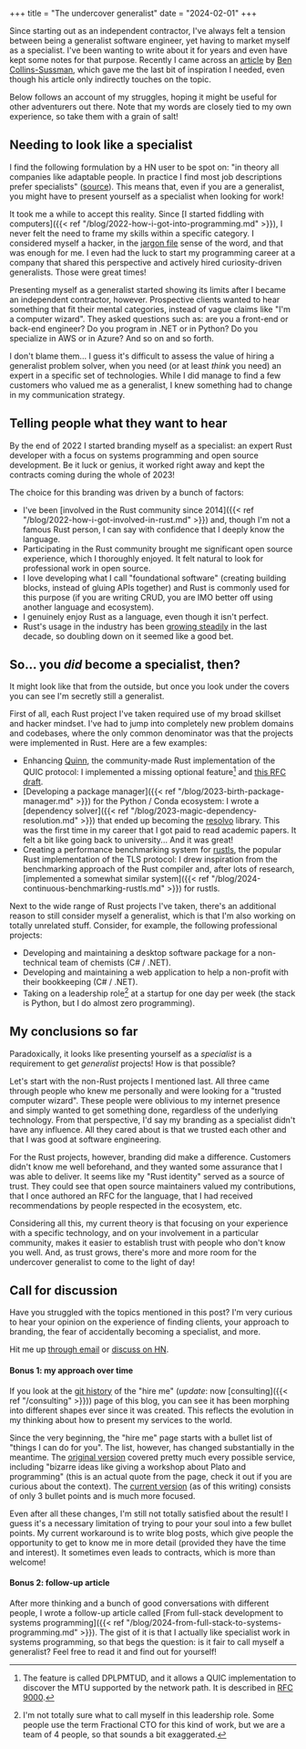 +++
title = "The undercover generalist"
date = "2024-02-01"
+++

Since starting out as an independent contractor, I've always felt a tension between being a generalist software engineer, yet having to market myself as a specialist. I've been wanting to write about it for years and even have kept some notes for that purpose. Recently I came across an [article](https://social.clawhammer.net/blog/posts/2024-01-19-CultureChange/) by [Ben Collins-Sussman](https://www.red-bean.com/sussman), which gave me the last bit of inspiration I needed, even though his article only indirectly touches on the topic.

Below follows an account of my struggles, hoping it might be useful for other adventurers out there. Note that my words are closely tied to my own experience, so take them with a grain of salt!

## Needing to look like a specialist

I find the following formulation by a HN user to be spot on: "in theory all companies like adaptable people. In practice I find most job descriptions prefer specialists" ([source](https://news.ycombinator.com/item?id=32921907)). This means that, even if you are a generalist, you might have to present yourself as a specialist when looking for work!

It took me a while to accept this reality. Since [I started fiddling with computers]({{< ref "/blog/2022-how-i-got-into-programming.md" >}}), I never felt the need to frame my skills within a specific category. I considered myself a hacker, in the [jargon file](http://catb.org/jargon/html/H/hacker.html) sense of the word, and that was enough for me. I even had the luck to start my programming career at a company that shared this perspective and actively hired curiosity-driven generalists. Those were great times!

Presenting myself as a generalist started showing its limits after I became an independent contractor, however. Prospective clients wanted to hear something that fit their mental categories, instead of vague claims like "I'm a computer wizard". They asked questions such as: are you a front-end or back-end engineer? Do you program in .NET or in Python? Do you specialize in AWS or in Azure? And so on and so forth.

I don't blame them... I guess it's difficult to assess the value of hiring a generalist problem solver, when you need (or at least _think_ you need) an expert in a specific set of technologies. While I did manage to find a few customers who valued me as a generalist, I knew something had to change in my communication strategy.

## Telling people what they want to hear

By the end of 2022 I started branding myself as a specialist: an expert Rust developer with a focus on systems programming and open source development. Be it luck or genius, it worked right away and kept the contracts coming during the whole of 2023!

The choice for this branding was driven by a bunch of factors:

- I've been [involved in the Rust community since 2014]({{< ref "/blog/2022-how-i-got-involved-in-rust.md" >}}) and, though I'm not a famous Rust person, I can say with confidence that I deeply know the language.
- Participating in the Rust community brought me significant open source experience, which I thoroughly enjoyed. It felt natural to look for professional work in open source.
- I love developing what I call "foundational software" (creating building blocks, instead of gluing APIs together) and Rust is commonly used for this purpose (if you are writing CRUD, you are IMO better off using another language and ecosystem).
- I genuinely enjoy Rust as a language, even though it isn't perfect.
- Rust's usage in the industry has been [growing steadily](https://www.tiobe.com/tiobe-index/rust/) in the last decade, so doubling down on it seemed like a good bet.

## So... you _did_ become a specialist, then?

It might look like that from the outside, but once you look under the covers you can see I'm secretly still a generalist.

First of all, each Rust project I've taken required use of my broad skillset and hacker mindset. I've had to jump into completely new problem domains and codebases, where the only common denominator was that the projects were implemented in Rust. Here are a few examples:

- Enhancing [Quinn](https://github.com/quinn-rs/quinn/), the community-made Rust implementation of the QUIC protocol: I implemented a missing optional feature[^1] and [this RFC draft](https://datatracker.ietf.org/doc/html/draft-ietf-quic-ack-frequency-04).
- [Developing a package manager]({{< ref "/blog/2023-birth-package-manager.md" >}}) for the Python / Conda ecosystem: I wrote a [dependency solver]({{< ref "/blog/2023-magic-dependency-resolution.md" >}}) that ended up becoming the [resolvo](https://github.com/mamba-org/resolvo) library. This was the first time in my career that I got paid to read academic papers. It felt a bit like going back to university... And it was great!
- Creating a performance benchmarking system for [rustls](https://github.com/rustls/rustls), the popular Rust implementation of the TLS protocol: I drew inspiration from the benchmarking approach of the Rust compiler and, after lots of research, [implemented a somewhat similar system]({{< ref "/blog/2024-continuous-benchmarking-rustls.md" >}}) for rustls.

Next to the wide range of Rust projects I've taken, there's an additional reason to still consider myself a generalist, which is that I'm also working on totally unrelated stuff. Consider, for example, the following professional projects:

- Developing and maintaining a desktop software package for a non-technical team of chemists (C# / .NET).
- Developing and maintaining a web application to help a non-profit with their bookkeeping (C# / .NET).
- Taking on a leadership role[^2] at a startup for one day per week (the stack is Python, but I do almost zero programming).

## My conclusions so far

Paradoxically, it looks like presenting yourself as a _specialist_ is a requirement to get _generalist_ projects! How is that possible?

Let's start with the non-Rust projects I mentioned last. All three came through people who knew me personally and were looking for a "trusted computer wizard". These people were oblivious to my internet presence and simply wanted to get something done, regardless of the underlying technology. From that perspective, I'd say my branding as a specialist didn't have any influence. All they cared about is that we trusted each other and that I was good at software engineering.

For the Rust projects, however, branding did make a difference. Customers didn't know me well beforehand, and they wanted some assurance that I was able to deliver. It seems like my "Rust identity" served as a source of trust. They could see that open source maintainers valued my contributions, that I once authored an RFC for the language, that I had received recommendations by people respected in
the ecosystem, etc.

Considering all this, my current theory is that focusing on your experience with a specific technology, and on your involvement in a particular community, makes it easier to establish trust with people who don't know you well. And, as trust grows, there's more and more room for the undercover generalist to come to the light of day!

## Call for discussion

Have you struggled with the topics mentioned in this post? I'm very curious to hear your opinion on the experience of finding clients, your approach to branding, the fear of accidentally becoming a specialist, and more.

Hit me up [through email](&#109;&#97;&#105;&#108;&#116;&#111;&#58;&#97;&#100;&#111;&#108;&#102;&#111;&#64;&#111;&#99;&#104;&#97;&#103;&#97;&#118;&#105;&#97;&#46;&#110;&#108;) or [discuss on HN](https://news.ycombinator.com/item?id=39213809).

#### Bonus 1: my approach over time

If you look at the [git history](https://github.com/aochagavia/ochagavia.nl/commits/0c14f6afa004b6bcb366705768015b37561b9a71/content/hire_me.md) of the "hire me" (_update_: now [consulting]({{< ref "/consulting" >}})) page of this blog, you can see it has been morphing into different shapes ever since it was created. This reflects the evolution in my thinking about how to present my services to the world.

Since the very beginning, the "hire me" page starts with a bullet list of "things I can do for you". The list, however, has changed substantially in the meantime. The [original version](https://github.com/aochagavia/ochagavia.nl/blob/abb186d4630f585cfa81ee2d65a89aa042cf4435/content/hire_me.md) covered pretty much every possible service, including "bizarre ideas like giving a workshop about Plato and programming" (this is an actual quote from the page, check it out if you are curious about the context). The [current version](https://github.com/aochagavia/ochagavia.nl/blob/0c14f6afa004b6bcb366705768015b37561b9a71/content/hire_me.md) (as of this writing) consists of only 3 bullet points and is much more focused.

Even after all these changes, I'm still not totally satisfied about the result! I guess it's a necessary limitation of trying to pour your soul into a few bullet points. My current workaround is to write blog posts, which give people the opportunity to get to know me in more detail (provided they have the time and interest). It sometimes even leads to contracts, which is more than welcome!

#### Bonus 2: follow-up article

After more thinking and a bunch of good conversations with different people, I wrote a follow-up article called [From full-stack development to systems programming]({{< ref "/blog/2024-from-full-stack-to-systems-programming.md" >}}). The gist of it is that I actually like specialist work in systems programming, so that begs the question: is it fair to call myself a generalist? Feel free to read it and find out for yourself!

[^1]: The feature is called DPLPMTUD, and it allows a QUIC implementation to discover the MTU supported by the network path. It is described in [RFC 9000](https://www.rfc-editor.org/rfc/rfc9000.html#name-datagram-packetization-laye).
[^2]: I'm not totally sure what to call myself in this leadership role. Some people use the term Fractional CTO for this kind of work, but we are a team of 4 people, so that sounds a bit exaggerated.
